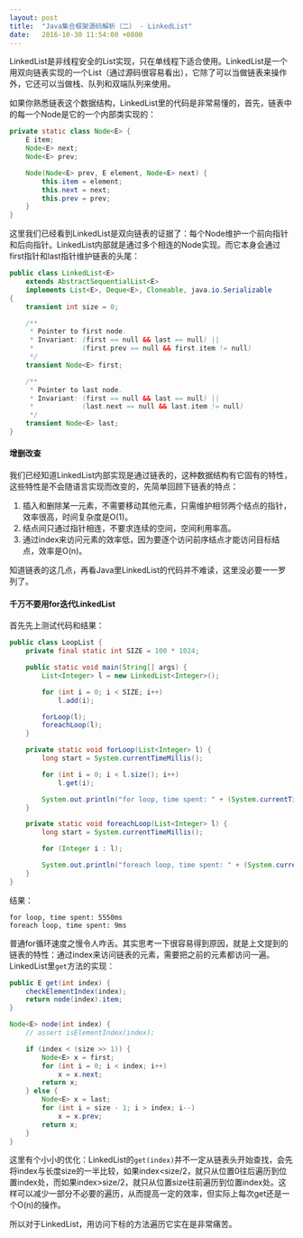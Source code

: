 ```yaml
---
layout: post
title:  "Java集合框架源码解析（二） - LinkedList"
date:   2016-10-30 11:54:00 +0800
---
```


LinkedList是非线程安全的List实现，只在单线程下适合使用。LinkedList是一个用双向链表实现的一个List（通过源码很容易看出），它除了可以当做链表来操作外，它还可以当做栈、队列和双端队列来使用。    

如果你熟悉链表这个数据结构，LinkedList里的代码是非常易懂的，首先，链表中的每一个Node是它的一个内部类实现的：

~~~ java
private static class Node<E> {
    E item;
    Node<E> next;
    Node<E> prev;

    Node(Node<E> prev, E element, Node<E> next) {
        this.item = element;
        this.next = next;
        this.prev = prev;
    }
}
~~~

这里我们已经看到LinkedList是双向链表的证据了：每个Node维护一个前向指针和后向指针。LinkedList内部就是通过多个相连的Node实现。而它本身会通过first指针和last指针维护链表的头尾：

~~~ java
public class LinkedList<E>
    extends AbstractSequentialList<E>
    implements List<E>, Deque<E>, Cloneable, java.io.Serializable
{
    transient int size = 0;

    /**
     * Pointer to first node.
     * Invariant: (first == null && last == null) ||
     *            (first.prev == null && first.item != null)
     */
    transient Node<E> first;

    /**
     * Pointer to last node.
     * Invariant: (first == null && last == null) ||
     *            (last.next == null && last.item != null)
     */
    transient Node<E> last;
}
~~~

#### 增删改查

我们已经知道LinkedList内部实现是通过链表的，这种数据结构有它固有的特性，这些特性是不会随语言实现而改变的，先简单回顾下链表的特点：

1. 插入和删除某一元素，不需要移动其他元素，只需维护相邻两个结点的指针，效率很高，时间复杂度是O(1)。
2. 结点间只通过指针相连，不要求连续的空间，空间利用率高。
3. 通过index来访问元素的效率低，因为要逐个访问前序结点才能访问目标结点，效率是O(n)。

知道链表的这几点，再看Java里LinkedList的代码并不难读，这里没必要一一罗列了。

#### 千万不要用for迭代LinkedList

首先先上测试代码和结果：

~~~ java
public class LoopList {
    private final static int SIZE = 100 * 1024;

    public static void main(String[] args) {
        List<Integer> l = new LinkedList<Integer>();

        for (int i = 0; i < SIZE; i++)
            l.add(i);

        forLoop(l);
        foreachLoop(l);
    }

    private static void forLoop(List<Integer> l) {
        long start = System.currentTimeMillis();

        for (int i = 0; i < l.size(); i++)
            l.get(i);

        System.out.println("for loop, time spent: " + (System.currentTimeMillis() - start) + "ms");
    }

    private static void foreachLoop(List<Integer> l) {
        long start = System.currentTimeMillis();

        for (Integer i : l);

        System.out.println("foreach loop, time spent: " + (System.currentTimeMillis() - start) + "ms");
    }
}
~~~

结果：

~~~
for loop, time spent: 5550ms
foreach loop, time spent: 9ms
~~~

普通for循环速度之慢令人咋舌。其实思考一下很容易得到原因，就是上文提到的链表的特性：通过index来访问链表的元素，需要把之前的元素都访问一遍。LinkedList里`get`方法的实现：

~~~ java
public E get(int index) {
    checkElementIndex(index);
    return node(index).item;
}

Node<E> node(int index) {
    // assert isElementIndex(index);

    if (index < (size >> 1)) {
        Node<E> x = first;
        for (int i = 0; i < index; i++)
            x = x.next;
        return x;
    } else {
        Node<E> x = last;
        for (int i = size - 1; i > index; i--)
            x = x.prev;
        return x;
    }
}
~~~

这里有个小小的优化：LinkedList的`get(index)`并不一定从链表头开始查找，会先将index与长度size的一半比较，如果index<size/2，就只从位置0往后遍历到位置index处，而如果index>size/2，就只从位置size往前遍历到位置index处。这样可以减少一部分不必要的遍历，从而提高一定的效率，但实际上每次get还是一个O(n)的操作。

所以对于LinkedList，用访问下标的方法遍历它实在是非常痛苦。
